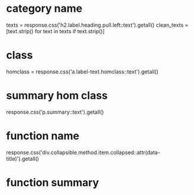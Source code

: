 # category name
texts = response.css('h2.label.heading.pull.left::text').getall()
clean_texts = [text.strip() for text in texts if text.strip()]

# class
homclass = response.css('a.label-text.homclass::text').getall()

# summary hom class
response.css('p.summary::text').getall()
 
# function name
response.css('div.collapsible.method.item.collapsed::attr(data-title)').getall()

# function summary

